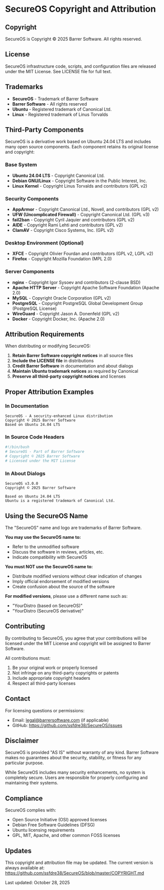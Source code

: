 # SecureOS Copyright and Attribution

## Copyright

SecureOS is Copyright © 2025 Barrer Software. All rights reserved.

## License

SecureOS infrastructure code, scripts, and configuration files are released
under the MIT License. See LICENSE file for full text.

## Trademarks

- **SecureOS** - Trademark of Barrer Software
- **Barrer Software** - All rights reserved
- **Ubuntu** - Registered trademark of Canonical Ltd.
- **Linux** - Registered trademark of Linus Torvalds

## Third-Party Components

SecureOS is a derivative work based on Ubuntu 24.04 LTS and includes many
open source components. Each component retains its original license and
copyright:

### Base System
- **Ubuntu 24.04 LTS** - Copyright Canonical Ltd.
- **Debian GNU/Linux** - Copyright Software in the Public Interest, Inc.
- **Linux Kernel** - Copyright Linus Torvalds and contributors (GPL v2)

### Security Components
- **AppArmor** - Copyright Canonical Ltd., Novell, and contributors (GPL v2)
- **UFW (Uncomplicated Firewall)** - Copyright Canonical Ltd. (GPL v3)
- **fail2ban** - Copyright Cyril Jaquier and contributors (GPL v2)
- **AIDE** - Copyright Rami Lehti and contributors (GPL v2)
- **ClamAV** - Copyright Cisco Systems, Inc. (GPL v2)

### Desktop Environment (Optional)
- **XFCE** - Copyright Olivier Fourdan and contributors (GPL v2, LGPL v2)
- **Firefox** - Copyright Mozilla Foundation (MPL 2.0)

### Server Components
- **nginx** - Copyright Igor Sysoev and contributors (2-clause BSD)
- **Apache HTTP Server** - Copyright Apache Software Foundation (Apache 2.0)
- **MySQL** - Copyright Oracle Corporation (GPL v2)
- **PostgreSQL** - Copyright PostgreSQL Global Development Group (PostgreSQL License)
- **WireGuard** - Copyright Jason A. Donenfeld (GPL v2)
- **Docker** - Copyright Docker, Inc. (Apache 2.0)

## Attribution Requirements

When distributing or modifying SecureOS:

1. **Retain Barrer Software copyright notices** in all source files
2. **Include the LICENSE file** in distributions
3. **Credit Barrer Software** in documentation and about dialogs
4. **Maintain Ubuntu trademark notices** as required by Canonical
5. **Preserve all third-party copyright notices** and licenses

## Proper Attribution Examples

### In Documentation
```
SecureOS - A security-enhanced Linux distribution
Copyright © 2025 Barrer Software
Based on Ubuntu 24.04 LTS
```

### In Source Code Headers
```bash
#!/bin/bash
# SecureOS - Part of Barrer Software
# Copyright © 2025 Barrer Software
# Licensed under the MIT License
```

### In About Dialogs
```
SecureOS v3.0.0
Copyright © 2025 Barrer Software

Based on Ubuntu 24.04 LTS
Ubuntu is a registered trademark of Canonical Ltd.
```

## Using the SecureOS Name

The "SecureOS" name and logo are trademarks of Barrer Software.

**You may use the SecureOS name to:**
- Refer to the unmodified software
- Discuss the software in reviews, articles, etc.
- Indicate compatibility with SecureOS

**You must NOT use the SecureOS name to:**
- Distribute modified versions without clear indication of changes
- Imply official endorsement of modified versions
- Create confusion about the source of the software

**For modified versions**, please use a different name such as:
- "YourDistro (based on SecureOS)"
- "YourDistro (SecureOS derivative)"

## Contributing

By contributing to SecureOS, you agree that your contributions will be
licensed under the MIT License and copyright will be assigned to Barrer
Software.

All contributions must:
1. Be your original work or properly licensed
2. Not infringe on any third-party copyrights or patents
3. Include appropriate copyright headers
4. Respect all third-party licenses

## Contact

For licensing questions or permissions:
- Email: legal@barrersoftware.com (if applicable)
- GitHub: https://github.com/ssfdre38/SecureOS/issues

## Disclaimer

SecureOS is provided "AS IS" without warranty of any kind. Barrer Software
makes no guarantees about the security, stability, or fitness for any
particular purpose.

While SecureOS includes many security enhancements, no system is completely
secure. Users are responsible for properly configuring and maintaining their
systems.

## Compliance

SecureOS complies with:
- Open Source Initiative (OSI) approved licenses
- Debian Free Software Guidelines (DFSG)
- Ubuntu licensing requirements
- GPL, MIT, Apache, and other common FOSS licenses

## Updates

This copyright and attribution file may be updated. The current version is
always available at:
https://github.com/ssfdre38/SecureOS/blob/master/COPYRIGHT.md

Last updated: October 28, 2025
